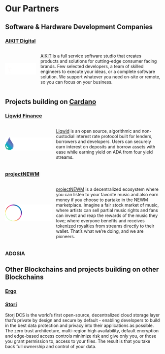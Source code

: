 # Our Partners

## Software & Hardware Development Companies

### [AIKIT Digital](https://www.aikitdigital.com/)
<div style="display: flex; align-items: center;">
    <img 
        style="width: 20%; float: left; padding-right: 1em;" 
        src="assets/AIKIT-digital-logo-white.png" 
        alt="AIKIT Digital Logo"
    />

[AIKIT](https://www.aikitdigital.com/) is a full service software studio that creates products and solutions for cutting-edge consumer facing brands. Few selected developers, a team of skilled engineers to execute your ideas, or a complete software solution. We support whatever you need on-site or remote, so you can focus on your business.
</div>
<p style="clear: both;" />

## Projects building on [Cardano](/about-cardano/)

### [Liqwid Finance](https://liqwid.finance/)
<div style="display: flex; align-items: center;">
    <img 
        style="width: 30%; float: left; padding-right: 1em;" 
        src="assets/liqwid.svg" 
        alt="Liqwid Finance Logo"
    />

[Liqwid](https://liqwid.finance/) is an open source, algorithmic and non-custodial interest rate protocol built for lenders, borrowers and developers. Users can securely earn interest on deposits and borrow assets with ease while earning yield on ADA from four yield streams.
</div>
<p style="clear: both;" />

### [projectNEWM](https://projectnewm.io/)
<div style="display: flex; align-items: center;">
    <img
        style="width: 30%; float: left; padding-right: 1em;"
        src="assets/projectNEWM.png"
        alt="projectNEWM Logo"
    />

[projectNEWM]((https://projectnewm.io/)) is a decentralized ecosystem where you can listen to your favorite music and also earn money if you choose to partake in the NEWM marketplace. Imagine a fair stock market of music, where artists can sell partial music rights and fans can invest and reap the rewards of the music they love; where everyone benefits and receives tokenized royalties from streams directly to their wallet. That’s what we’re doing, and we are pioneers.
</div>
<p style="clear: both;" />

### ADOSIA

## Other Blockchains and projects building on other Blockchains

### [Ergo](https://ergoplatform.org/en/)


### [Storj](https://www.storj.io/)
Storj DCS is the world’s first open-source, decentralized cloud storage layer that’s private by design and secure by default - enabling developers to build in the best data protection and privacy into their applications as possible. The zero trust architecture, multi-region high availability, default encryption and edge-based access controls minimize risk and give only you, or those you grant permission to, access to your files. The result is that you take back full ownership and control of your data. 